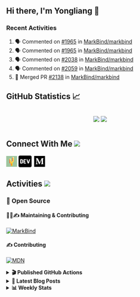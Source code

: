 ## Hi there, I'm Yongliang 👋

### Recent Activities

<!--START_SECTION:activity-->
1. 🗣 Commented on [#1965](https://github.com/MarkBind/markbind/issues/1965) in [MarkBind/markbind](https://github.com/MarkBind/markbind)
2. 🗣 Commented on [#1965](https://github.com/MarkBind/markbind/issues/1965) in [MarkBind/markbind](https://github.com/MarkBind/markbind)
3. 🗣 Commented on [#2038](https://github.com/MarkBind/markbind/issues/2038) in [MarkBind/markbind](https://github.com/MarkBind/markbind)
4. 🗣 Commented on [#2059](https://github.com/MarkBind/markbind/issues/2059) in [MarkBind/markbind](https://github.com/MarkBind/markbind)
5. 🎉 Merged PR [#2138](https://github.com/MarkBind/markbind/pull/2138) in [MarkBind/markbind](https://github.com/MarkBind/markbind)
<!--END_SECTION:activity-->

## GitHub Statistics :chart_with_upwards_trend:
<div align="center">
<div style="display: flex; align-items: center; justify-content: center;">

[![](https://github-readme-stats-tlylt.vercel.app/api?username=tlylt&show_icons=true&theme=tokyonight&hide_border=true&locale=en)](https://github.com/tlylt)
[![](https://github-readme-streak-stats.herokuapp.com/?user=tlylt&theme=tokyonight&hide_border=true)](https://github.com/tlylt)
</div>
</div>

## Connect With Me <img src="https://media.giphy.com/media/2wh5K5yE3ulp3xgYcG/giphy-downsized.gif" width="30">

<a href="https://www.yongliangliu.com/" target="_blank"><img align="center" src="static/site-icon.png" alt="yongliangliu.com" height="29" width="29" /></a>
<a href="https://dev.to/tlylt" target="_blank"><img align="center" src="static/dev-badge.svg" alt="dev.to/tlylt" height="35" width="35" /></a>
<a href="https://tlylt.medium.com" target="_blank"><img align="center" src="static/medium.png" alt="tlylt.medium.com" height="35" width="35" /></a>

## Activities <img src="https://media.giphy.com/media/WUlplcMpOCEmTGBtBW/giphy.gif" width="30">

### 🔭 Open Source

#### 👷‍♂️✍️ Maintaining & Contributing
[![MarkBind](https://github-readme-stats-tlylt.vercel.app/api/pin/?username=markbind&repo=markbind)](https://github.com/MarkBind/markbind)

#### ✍️ Contributing
[![MDN](https://github-readme-stats-tlylt.vercel.app/api/pin/?username=mdn&repo=content)](https://github.com/mdn/content)

<details>
<summary> <b>🎬 Published GitHub Actions </b> </summary>

[![install-graphviz](https://github-readme-stats-tlylt.vercel.app/api/pin/?username=tlylt&repo=install-graphviz)](https://github.com/tlylt/install-graphviz)

[![reposense-action](https://github-readme-stats-tlylt.vercel.app/api/pin/?username=tlylt&repo=reposense-action)](https://github.com/tlylt/reposense-action)

[![markbin-action](https://github-readme-stats-tlylt.vercel.app/api/pin/?username=markbind&repo=markbind-action)](https://github.com/MarkBind/markbind-action)

</details>

<details>
<summary> <b>📕 Latest Blog Posts</b> </summary>

<!-- BLOG-POST-LIST:START -->
- [Creating a regex-based Markdown parser in TypeScript](https://www.yongliangliu.com/blog/rmark/)
- [Create VSCode Snippets for Markdown Blog Workflows](https://www.yongliangliu.com/blog/vscode-snippets/)
- [Brag Doc 2023](https://www.yongliangliu.com/blog/brag-doc-2023/)
- [My Journey into Open Source](https://www.yongliangliu.com/blog/my-journey-into-open-source/)
- [Resources for Orbital CP2106 Independent Software Development Project](https://www.yongliangliu.com/blog/orbital-prep/)
<!-- BLOG-POST-LIST:END -->

</details>

<details>
<summary> <b>📊 Weekly Stats</b> </summary>

<!--START_SECTION:waka-->
![Code Time](http://img.shields.io/badge/Code%20Time-789%20hrs%2023%20mins-blue)

**🐱 My GitHub Data** 

> 🏆 485 Contributions in the Year 2023
 > 
> 📦 438.4 kB Used in GitHub's Storage 
 > 
> 🚫 Not Opted to Hire
 > 
> 📜 159 Public Repositories 
 > 
> 🔑 27 Private Repositories  
 > 
**I'm an Early 🐤** 

```text
🌞 Morning      227 commits       ████████░░░░░░░░░░░░░░░░░   31.57 % 
🌆 Daytime      174 commits       ██████░░░░░░░░░░░░░░░░░░░   24.20 % 
🌃 Evening      269 commits       █████████░░░░░░░░░░░░░░░░   37.41 % 
🌙 Night         49 commits       █░░░░░░░░░░░░░░░░░░░░░░░░   06.82 % 

```
📅 **I'm Most Productive on Friday** 

```text
Monday         109 commits       ███░░░░░░░░░░░░░░░░░░░░░░   15.16 % 
Tuesday         90 commits       ███░░░░░░░░░░░░░░░░░░░░░░   12.52 % 
Wednesday      128 commits       ████░░░░░░░░░░░░░░░░░░░░░   17.80 % 
Thursday        91 commits       ███░░░░░░░░░░░░░░░░░░░░░░   12.66 % 
Friday         161 commits       █████░░░░░░░░░░░░░░░░░░░░   22.39 % 
Saturday        79 commits       ██░░░░░░░░░░░░░░░░░░░░░░░   10.99 % 
Sunday          61 commits       ██░░░░░░░░░░░░░░░░░░░░░░░   08.48 % 

```


📊 **This Week I Spent My Time On** 

```text
⌚︎ Time Zone: Asia/Singapore

💬 Programming Languages: 
Markdown                 11 hrs 33 mins      ███████████████████░░░░░░   76.75 % 
Java                     56 mins             █░░░░░░░░░░░░░░░░░░░░░░░░   06.28 % 
JavaScript               42 mins             █░░░░░░░░░░░░░░░░░░░░░░░░   04.75 % 
JSON                     29 mins             ░░░░░░░░░░░░░░░░░░░░░░░░░   03.28 % 
Git Config               26 mins             ░░░░░░░░░░░░░░░░░░░░░░░░░   02.93 % 

```


 Last Updated on 12/02/2023 00:40:53 UTC
<!--END_SECTION:waka-->

</details>
